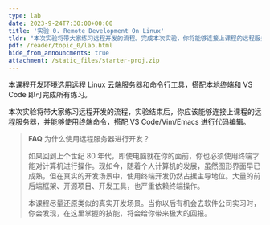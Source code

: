 ```yaml
---
type: lab
date: 2023-9-24T7:30:00+00:00
title: '实验 0. Remote Development On Linux'
tldr: "本次实验将带大家练习远程开发的流程。完成本次实验，你将能够连接上课程的远程服务器，并使用终端命令搭配 VS Code/Vim/Emacs 进行远程开发。"
pdf: /reader/topic_0/lab.html
hide_from_announcments: true
attachment: /static_files/starter-proj.zip
---
```


本课程开发环境选用远程 Linux 云端服务器和命令行工具，搭配本地终端和 VS Code 即可完成所有练习。

本次实验将带大家练习远程开发的流程，实验结束后，你应该能够连接上课程的远程服务器，并能够使用终端命令，搭配 VS Code/Vim/Emacs 进行代码编辑。

> **FAQ** 为什么使用远程服务器进行开发？
>
> 如果回到上个世纪 80 年代，即使电脑就在你的面前，你也必须使用终端才能对计算机进行操作。现如今，随着个人计算机的发展，虽然图形界面早已成熟，但在真实的开发场景中，使用终端开发仍然占据主导地位。大量的前后端框架、开源项目、开发工具，也严重依赖终端操作。
>
> 本课程尽量还原类似的真实开发场景。当你以后有机会去软件公司实习时，你会发现，在这里掌握的技能，将会给你带来极大的回报。
